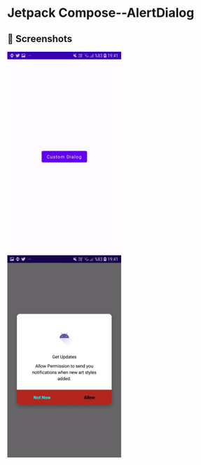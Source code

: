# Jetpack Compose--AlertDialog

## :camera_flash: Screenshots
<img src="/images/Screenshot_20220419-194108_Group Work.jpg" width="260">
<img src="/images/Screenshot_20220419-194120_Group Work.jpg" width="260">
